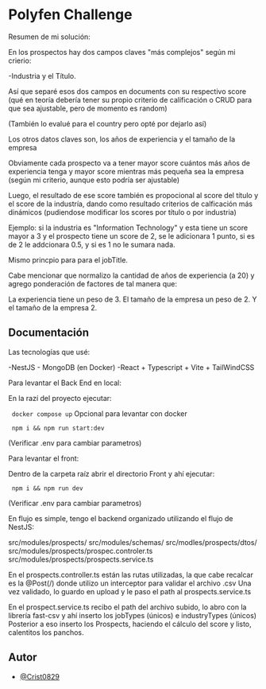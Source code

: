 
# Polyfen Challenge



Resumen de mi solución:

En los prospectos hay dos campos claves "más complejos" según mi crierio:

-Industria y el Título.

Así que separé esos dos campos en documents con su respectivo score
(qué en teoría debería tener su propio criterio de calificación o CRUD para que sea ajustable, pero de momento es random)

(También lo evalué para el country pero opté por dejarlo así)

Los otros datos claves son, los años de experiencia y el tamaño de la empresa

Obviamente cada prospecto va a tener mayor score cuántos más años de experiencia tenga y mayor score mientras más pequeña sea la empresa (según mi criterio, aunque esto podría ser ajustable)

Luego, el resultado de ese score también es propocional al score del título y el score de la industría, dando como resultado criterios de calficación más dinámicos (pudiendose modificar los scores por título o por industria)

Ejemplo: si la industria es "Information Technology" y esta tiene un score mayor a 3 y el prospecto tiene un score de 2, se le adicionara 1 punto, si es de 2 le addcionara 0.5, y si es 1 no le sumara nada.

Mismo princpio para para el jobTitle. 


Cabe mencionar que normalizo la cantidad de años de experiencia (a 20) y
agrego ponderación de factores de tal manera que:

La experiencia tiene un peso de 3.
El tamaño de la empresa un peso de 2.
Y el tamaño de la empresa 2.

## Documentación

Las tecnologías que usé:

-NestJS - MongoDB (en Docker)
-React + Typescript + Vite + TailWindCSS


Para levantar el Back End en local:

En la razí del proyecto ejecutar: 

``` docker compose up``` Opcional para levantar con docker

``` npm i && npm run start:dev```

(Verificar .env para cambiar parametros)

Para levantar el front: 

Dentro de la carpeta raíz abrir el directorio Front y ahí ejecutar:

``` npm i && npm run dev```

(Verificar .env para cambiar parametros)



En flujo es simple, tengo el backend organizado utilizando el flujo de NestJS:

src/modules/prospects/
src/modules/schemas/
src/modles/prospects/dtos/
src/modules/prospects/prospec.controler.ts
src/modules/prospects/prospects.service.ts

En el prospects.controller.ts están las rutas utilizadas, la que cabe recalcar es la @Post(/) donde utilizo un interceptor para validar el archivo .csv
Una vez validado, lo guardo en upload y le paso el path al prospects.service.ts

En el prospect.service.ts recibo el path del archivo subido, lo abro con la librería fast-csv y ahí inserto los jobTypes (únicos) e industryTypes (únicos)
Posterior a eso inserto los Prospects, haciendo el cálculo del score y listo, calentitos los panchos. 









## Autor
- [@Crist0829](https://www.github.com/Crist0829)

